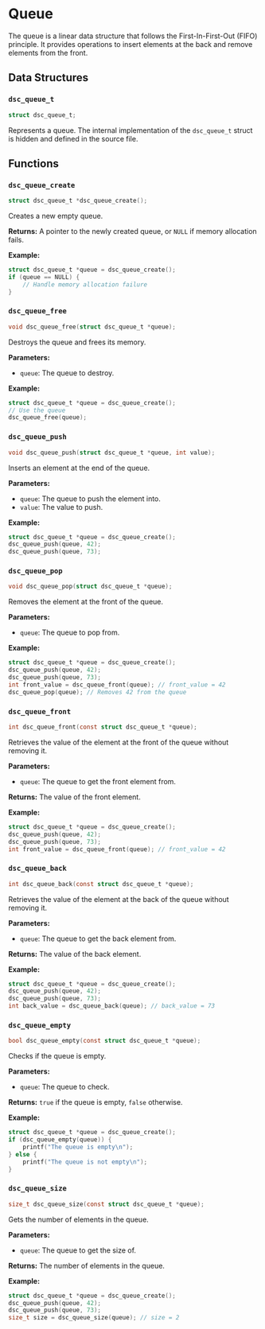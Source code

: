 # Queue

The queue is a linear data structure that follows the First-In-First-Out (FIFO) principle. It provides operations to insert elements at the back and remove elements from the front.

## Data Structures

### `dsc_queue_t`

```c
struct dsc_queue_t;
```

Represents a queue. The internal implementation of the `dsc_queue_t` struct is hidden and defined in the source file.

## Functions

### `dsc_queue_create`

```c
struct dsc_queue_t *dsc_queue_create();
```

Creates a new empty queue.

**Returns:** A pointer to the newly created queue, or `NULL` if memory allocation fails.

**Example:**

```c
struct dsc_queue_t *queue = dsc_queue_create();
if (queue == NULL) {
    // Handle memory allocation failure
}
```

### `dsc_queue_free`

```c
void dsc_queue_free(struct dsc_queue_t *queue);
```

Destroys the queue and frees its memory.

**Parameters:**
- `queue`: The queue to destroy.

**Example:**

```c
struct dsc_queue_t *queue = dsc_queue_create();
// Use the queue
dsc_queue_free(queue);
```

### `dsc_queue_push`

```c
void dsc_queue_push(struct dsc_queue_t *queue, int value);
```

Inserts an element at the end of the queue.

**Parameters:**
- `queue`: The queue to push the element into.
- `value`: The value to push.

**Example:**

```c
struct dsc_queue_t *queue = dsc_queue_create();
dsc_queue_push(queue, 42);
dsc_queue_push(queue, 73);
```

### `dsc_queue_pop`

```c
void dsc_queue_pop(struct dsc_queue_t *queue);
```

Removes the element at the front of the queue.

**Parameters:**
- `queue`: The queue to pop from.

**Example:**

```c
struct dsc_queue_t *queue = dsc_queue_create();
dsc_queue_push(queue, 42);
dsc_queue_push(queue, 73);
int front_value = dsc_queue_front(queue); // front_value = 42
dsc_queue_pop(queue); // Removes 42 from the queue
```

### `dsc_queue_front`

```c
int dsc_queue_front(const struct dsc_queue_t *queue);
```

Retrieves the value of the element at the front of the queue without removing it.

**Parameters:**
- `queue`: The queue to get the front element from.

**Returns:** The value of the front element.

**Example:**

```c
struct dsc_queue_t *queue = dsc_queue_create();
dsc_queue_push(queue, 42);
dsc_queue_push(queue, 73);
int front_value = dsc_queue_front(queue); // front_value = 42
```

### `dsc_queue_back`

```c
int dsc_queue_back(const struct dsc_queue_t *queue);
```

Retrieves the value of the element at the back of the queue without removing it.

**Parameters:**
- `queue`: The queue to get the back element from.

**Returns:** The value of the back element.

**Example:**

```c
struct dsc_queue_t *queue = dsc_queue_create();
dsc_queue_push(queue, 42);
dsc_queue_push(queue, 73);
int back_value = dsc_queue_back(queue); // back_value = 73
```

### `dsc_queue_empty`

```c
bool dsc_queue_empty(const struct dsc_queue_t *queue);
```

Checks if the queue is empty.

**Parameters:**
- `queue`: The queue to check.

**Returns:** `true` if the queue is empty, `false` otherwise.

**Example:**

```c
struct dsc_queue_t *queue = dsc_queue_create();
if (dsc_queue_empty(queue)) {
    printf("The queue is empty\n");
} else {
    printf("The queue is not empty\n");
}
```

### `dsc_queue_size`

```c
size_t dsc_queue_size(const struct dsc_queue_t *queue);
```

Gets the number of elements in the queue.

**Parameters:**
- `queue`: The queue to get the size of.

**Returns:** The number of elements in the queue.

**Example:**

```c
struct dsc_queue_t *queue = dsc_queue_create();
dsc_queue_push(queue, 42);
dsc_queue_push(queue, 73);
size_t size = dsc_queue_size(queue); // size = 2
```
